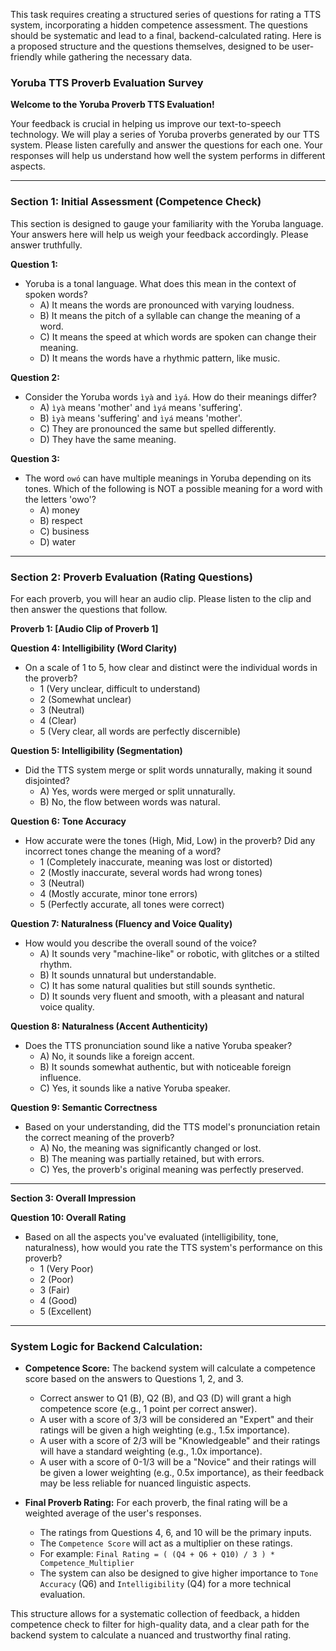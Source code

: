 This task requires creating a structured series of questions for rating a TTS system, incorporating a hidden competence assessment. The questions should be systematic and lead to a final, backend-calculated rating. Here is a proposed structure and the questions themselves, designed to be user-friendly while gathering the necessary data.

### **Yoruba TTS Proverb Evaluation Survey**

**Welcome to the Yoruba Proverb TTS Evaluation!**

Your feedback is crucial in helping us improve our text-to-speech technology. We will play a series of Yoruba proverbs generated by our TTS system. Please listen carefully and answer the questions for each one. Your responses will help us understand how well the system performs in different aspects.

---

### **Section 1: Initial Assessment (Competence Check)**

This section is designed to gauge your familiarity with the Yoruba language. Your answers here will help us weigh your feedback accordingly. Please answer truthfully.

**Question 1:**
* Yoruba is a tonal language. What does this mean in the context of spoken words?
    * A) It means the words are pronounced with varying loudness.
    * B) It means the pitch of a syllable can change the meaning of a word.
    * C) It means the speed at which words are spoken can change their meaning.
    * D) It means the words have a rhythmic pattern, like music.

**Question 2:**
* Consider the Yoruba words `ìyà` and `ìyá`. How do their meanings differ?
    * A) `ìyà` means 'mother' and `ìyá` means 'suffering'.
    * B) `ìyà` means 'suffering' and `ìyá` means 'mother'.
    * C) They are pronounced the same but spelled differently.
    * D) They have the same meaning.

**Question 3:**
* The word `owó` can have multiple meanings in Yoruba depending on its tones. Which of the following is NOT a possible meaning for a word with the letters 'owo'?
    * A) money
    * B) respect
    * C) business
    * D) water

---

### **Section 2: Proverb Evaluation (Rating Questions)**

For each proverb, you will hear an audio clip. Please listen to the clip and then answer the questions that follow.

**Proverb 1: [Audio Clip of Proverb 1]**

**Question 4: Intelligibility (Word Clarity)**
* On a scale of 1 to 5, how clear and distinct were the individual words in the proverb?
    * 1 (Very unclear, difficult to understand)
    * 2 (Somewhat unclear)
    * 3 (Neutral)
    * 4 (Clear)
    * 5 (Very clear, all words are perfectly discernible)

**Question 5: Intelligibility (Segmentation)**
* Did the TTS system merge or split words unnaturally, making it sound disjointed?
    * A) Yes, words were merged or split unnaturally.
    * B) No, the flow between words was natural.

**Question 6: Tone Accuracy**
* How accurate were the tones (High, Mid, Low) in the proverb? Did any incorrect tones change the meaning of a word?
    * 1 (Completely inaccurate, meaning was lost or distorted)
    * 2 (Mostly inaccurate, several words had wrong tones)
    * 3 (Neutral)
    * 4 (Mostly accurate, minor tone errors)
    * 5 (Perfectly accurate, all tones were correct)

**Question 7: Naturalness (Fluency and Voice Quality)**
* How would you describe the overall sound of the voice?
    * A) It sounds very "machine-like" or robotic, with glitches or a stilted rhythm.
    * B) It sounds unnatural but understandable.
    * C) It has some natural qualities but still sounds synthetic.
    * D) It sounds very fluent and smooth, with a pleasant and natural voice quality.

**Question 8: Naturalness (Accent Authenticity)**
* Does the TTS pronunciation sound like a native Yoruba speaker?
    * A) No, it sounds like a foreign accent.
    * B) It sounds somewhat authentic, but with noticeable foreign influence.
    * C) Yes, it sounds like a native Yoruba speaker.

**Question 9: Semantic Correctness**
* Based on your understanding, did the TTS model's pronunciation retain the correct meaning of the proverb?
    * A) No, the meaning was significantly changed or lost.
    * B) The meaning was partially retained, but with errors.
    * C) Yes, the proverb's original meaning was perfectly preserved.

---

**Section 3: Overall Impression**

**Question 10: Overall Rating**
* Based on all the aspects you've evaluated (intelligibility, tone, naturalness), how would you rate the TTS system's performance on this proverb?
    * 1 (Very Poor)
    * 2 (Poor)
    * 3 (Fair)
    * 4 (Good)
    * 5 (Excellent)

---

### **System Logic for Backend Calculation:**

* **Competence Score:** The backend system will calculate a competence score based on the answers to Questions 1, 2, and 3.
    * Correct answer to Q1 (B), Q2 (B), and Q3 (D) will grant a high competence score (e.g., 1 point per correct answer).
    * A user with a score of 3/3 will be considered an "Expert" and their ratings will be given a high weighting (e.g., 1.5x importance).
    * A user with a score of 2/3 will be "Knowledgeable" and their ratings will have a standard weighting (e.g., 1.0x importance).
    * A user with a score of 0-1/3 will be a "Novice" and their ratings will be given a lower weighting (e.g., 0.5x importance), as their feedback may be less reliable for nuanced linguistic aspects.

* **Final Proverb Rating:** For each proverb, the final rating will be a weighted average of the user's responses.
    * The ratings from Questions 4, 6, and 10 will be the primary inputs.
    * The `Competence Score` will act as a multiplier on these ratings.
    * For example: `Final Rating = ( (Q4 + Q6 + Q10) / 3 ) * Competence_Multiplier`
    * The system can also be designed to give higher importance to `Tone Accuracy` (Q6) and `Intelligibility` (Q4) for a more technical evaluation.

This structure allows for a systematic collection of feedback, a hidden competence check to filter for high-quality data, and a clear path for the backend system to calculate a nuanced and trustworthy final rating.
